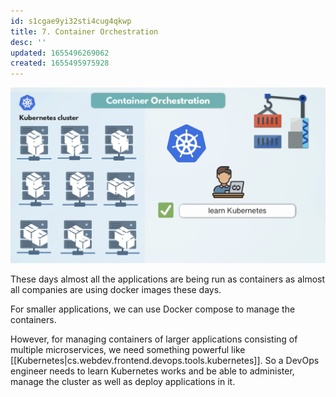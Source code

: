 ```yaml
---
id: s1cgae9yi32sti4cug4qkwp
title: 7. Container Orchestration
desc: ''
updated: 1655496269062
created: 1655495975928
---
```


![Container Orchestration](/assets/images/2022-06-18-01-30-45.png)

These days almost all the applications are being run as containers as almost all companies are using docker images these days.

For smaller applications, we can use Docker compose to manage the containers.

However, for managing containers of larger applications consisting of multiple microservices, we need something powerful like [[Kubernetes|cs.webdev.frontend.devops.tools.kubernetes]]. So a DevOps engineer needs to learn Kubernetes works and be able to administer, manage the cluster as well as deploy applications in it.
